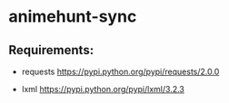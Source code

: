 animehunt-sync
==============

Requirements:
-------------
- requests https://pypi.python.org/pypi/requests/2.0.0

- lxml https://pypi.python.org/pypi/lxml/3.2.3

